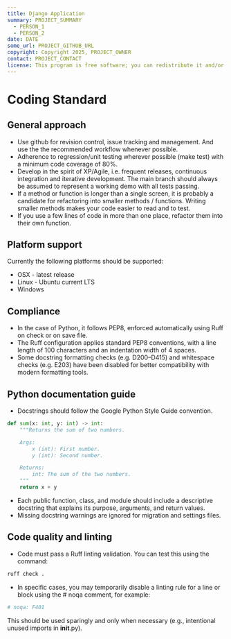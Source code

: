 ```yaml
---
title: Django Application
summary: PROJECT_SUMMARY
  - PERSON_1
  - PERSON_2
date: DATE
some_url: PROJECT_GITHUB_URL
copyright: Copyright 2025, PROJECT_OWNER
contact: PROJECT_CONTACT
license: This program is free software; you can redistribute it and/or modify it under the terms of the GNU Affero General Public License as published by the Free Software Foundation; either version 3 of the License, or (at your option) any later version.
---
```


# Coding Standard

## General approach

- Use github for revision control, issue tracking and management. And use the
  the recommended workflow whenever possible.
- Adherence to regression/unit testing wherever possible (make test) with a
  minimum code coverage of 80%.
- Develop in the spirit of XP/Agile, i.e. frequent releases, continuous
  integration and iterative development. The main branch should always be
  assumed to represent a working demo with all tests passing.
- If a method or function is longer than a single screen, it is probably a
  candidate for refactoring into smaller methods / functions. Writing smaller
  methods makes your code easier to read and to test.
- If you use a few lines of code in more than one place, refactor them into
  their own function.

## Platform support

Currently the following platforms should be supported:

- OSX - latest release
- Linux - Ubuntu current LTS
- Windows

## Compliance

- In the case of Python, it follows PEP8, enforced automatically using Ruff on
  check or on save file.
- The Ruff configuration applies standard PEP8 conventions, with a line length
  of 100 characters and an indentation width of 4 spaces.
- Some docstring formatting checks (e.g. D200–D415) and whitespace checks (e.g.
  E203) have been disabled for better compatibility with modern formatting
  tools.

## Python documentation guide

- Docstrings should follow the Google Python Style Guide convention.

```python
def sum(x: int, y: int) -> int:
    """Returns the sum of two numbers.

    Args:
        x (int): First number.
        y (int): Second number.

    Returns:
        int: The sum of the two numbers.
    """
    return x + y

```

- Each public function, class, and module should include a descriptive
  docstring that explains its purpose, arguments, and return values.
- Missing docstring warnings are ignored for migration and settings files.

## Code quality and linting

- Code must pass a Ruff linting validation. You can test this using the
  command:

```bash
ruff check .
```

- In specific cases, you may temporarily disable a linting rule for a line or
  block using the # noqa comment, for example:

```python
# noqa: F401
```

This should be used sparingly and only when necessary (e.g., intentional unused
imports in __init__.py).